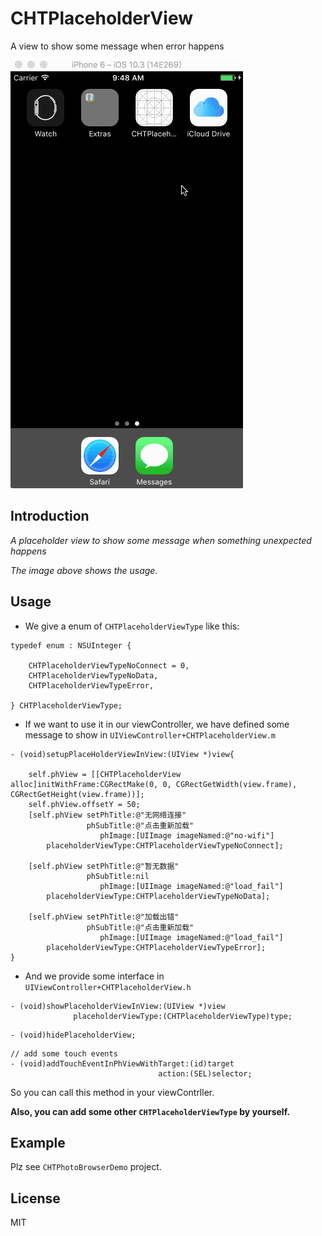 # CHTPlaceholderView
A view to show some message when error happens

![CHTPlaceholderView](https://github.com/ChanRoy/CHTPlaceholderView/blob/master/CHTPlaceholderView.gif)

## Introduction

*A placeholder view to show some message when something unexpected happens*

*The image above shows the usage.*

## Usage

- We give a enum of `CHTPlaceholderViewType` like this:

```
typedef enum : NSUInteger {
    
    CHTPlaceholderViewTypeNoConnect = 0,
    CHTPlaceholderViewTypeNoData,
    CHTPlaceholderViewTypeError,
    
} CHTPlaceholderViewType;
```

- If we want to use it in our viewController, we have defined some message to show in `UIViewController+CHTPlaceholderView.m`

```
- (void)setupPlaceHolderViewInView:(UIView *)view{
    
    self.phView = [[CHTPlaceholderView alloc]initWithFrame:CGRectMake(0, 0, CGRectGetWidth(view.frame), CGRectGetHeight(view.frame))];
    self.phView.offsetY = 50;
    [self.phView setPhTitle:@"无网络连接"
                 phSubTitle:@"点击重新加载"
                    phImage:[UIImage imageNamed:@"no-wifi"]
        placeholderViewType:CHTPlaceholderViewTypeNoConnect];
    
    [self.phView setPhTitle:@"暂无数据"
                 phSubTitle:nil
                    phImage:[UIImage imageNamed:@"load_fail"]
        placeholderViewType:CHTPlaceholderViewTypeNoData];
    
    [self.phView setPhTitle:@"加载出错"
                 phSubTitle:@"点击重新加载"
                    phImage:[UIImage imageNamed:@"load_fail"]
        placeholderViewType:CHTPlaceholderViewTypeError];
}
```

- And we provide some interface in `UIViewController+CHTPlaceholderView.h`

```
- (void)showPlaceholderViewInView:(UIView *)view
              placeholderViewType:(CHTPlaceholderViewType)type;
```
```
- (void)hidePlaceholderView;
```
```
// add some touch events
- (void)addTouchEventInPhViewWithTarget:(id)target
                                 action:(SEL)selector;
```

So you can call this method in your viewContrller.

**Also, you can add some other `CHTPlaceholderViewType` by yourself.**

## Example

Plz see `CHTPhotoBrowserDemo` project.

## License
MIT